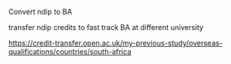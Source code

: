 Convert ndip to BA

transfer ndip credits to fast track BA at different university

https://credit-transfer.open.ac.uk/my-previous-study/overseas-qualifications/countries/south-africa